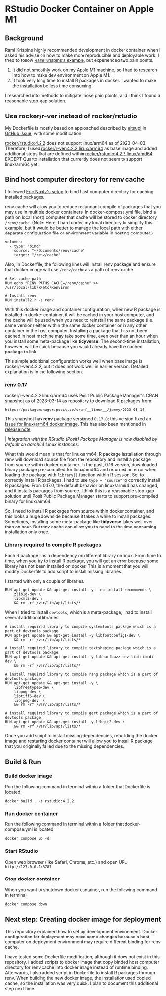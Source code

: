 # RStudio Docker Container on Apple M1

## Background

Rami Krispins highly recommended development in docker container when I asked his advise on how to make more reproducible and deployable work. I tried to follow [Rami Krispins's example](https://github.com/RamiKrispin/ggplot2-graphic-design), but experienced two pain points.

1. It did not smoothly work on my Apple M1 machine, so I had to research into how to make dev environment on Apple M1.
2. It took very long time to install R packages in docker. I wanted to make the installation be less time consuming.

I researched into methods to mitigate those pain points, and I think I found a reasonable stop-gap solution.


## Use rocker/r-ver instead of rocker/rstudio

My Dockerfile is mostly based on approached described by [eitsupi](https://github.com/eitsupi) in [GitHub issue](https://github.com/rocker-org/rocker-versioned2/issues/144#issuecomment-1224978820), with some modification.

[rocker/rstudio:4.2.2](https://hub.docker.com/r/rocker/rstudio/tags?page=1&name=4.2.2) does not support linux/arm64 as of 2023-04-03. Therefore, I used [rocker/r-ver:4.2.2 linux/arm64](https://hub.docker.com/layers/rocker/r-ver/4.2.2/images/sha256-1c3dbc493f550947111dec18face91d719c47603ec01365d687ef04acf19828e?context=explore) as base image and added additional steps that are defined within [rocker/rstudio:4.2.2 linux/amd64](https://hub.docker.com/layers/rocker/rstudio/4.2.2/images/sha256-79fa61b6b9dbaf066914fbd9c380cecffd007439dab126e25ee68d5c266053a9?context=explore) EXCEPT Quarto installation that currently does not seem to support linux/arm64 yet.


## Bind host computer directory for renv cache

I followed [Eric Nantz's setup](https://github.com/rpodcast/r_dev_projects) to bind host computer directory for caching installed packages.

renv cache will allow you to reduce redundant compile of packages that you may use in multiple docker containers. In docker-compose.yml file, bind a path on local (host) computer that cache will be stored to docker directory `/renv/cache`. (Note: Here, I hard coded my local directory to simplify this example, but it would be better to manage the local path with either separate configuration file or environment variable in hosting computer.)

```
volumes:
  - type: "bind"
    source: "~/Documents/renv/cache"
    target: "/renv/cache"
```

Also, in Dockerfile, the following lines will install renv package and ensure that docker image will use `/renv/cache` as a path of renv cache. 

```
# Set cache path
RUN echo "RENV_PATHS_CACHE=/renv/cache" >> /usr/local/lib/R/etc/Renviron

# Install renv
RUN install2.r -e renv
```

With this docker image and container configuration, when new R package is installed in docker container, it will be cached in your host computer, and the cache will be used when you need to reinstall the same package (i.e. same version) either within the same docker container or in any other container in the host computer. Installing a package that has not been cached in host machine may take some time, even over than an hour when you install some meta-package like **tidyverse**. The second-time installation, however, will be quick because you would already have the cached package to link.

This simple additional configuration works well when base image is rocker/r-ver:4.2.2, but it does not work well in earlier version. Detailed explanation is in the following section.


### renv 0.17

rocker/r-ver:4.2.2 linux/arm64 uses Posit Public Package Manager's CRAN snapshot as of 2023-03-14 as repository to download R packages from:

    https://packagemanager.posit.co/cran/__linux__/jammy/2023-03-14

This snapshot has **renv** package versioned `0.17.0`; this version fixed an [issue for linux/arm64 docker image]((https://github.com/rstudio/renv/issues/1132?fbclid=IwAR3w8t-ll6k3sMUdDOg-guX5LY36JxQZiHEOBfWyLlgLP6nw1IUXPGwshOk)). This has also been mentioned in [release note](https://rstudio.github.io/renv/news/index.html#renv-0170):

| *Integration with the RStudio (Posit) Package Manager is now disabled by default on aarch64 Linux instances.*

What this would mean is that for linux/arm64, R package installation through renv will download source file from the repository and install a package from source within docker container. In the past, 0.16 version, downloaded binary package pre-compiled for linux/amd64 and returned an error when loading the package with `library()` function within R session. So, to correctly install R packages, I had to use `type = "source"` to correctly install R packages. From 0.17.0, the default behavior on linux/arm64 has changed, and it installs packages from source. I think this is a reasonable stop-gap solution until Posit Public Package Manager starts to support pre-compiled binary for linux/arm64.

So, I need to install R packages from source within docker container, and this looks a huge downside because it takes a while to install packages. Sometimes, installing some meta-package like **tidyverse** takes well over than an hour. But renv cache can allow you to need to the time consuming installation only once.



### Library required to compile R packages

Each R package has a dependency on different library on linux. From time to time, when you try to install R package, you will get an error because some library has not been installed on docker. This is a moment that you will modify Dockerfile to add script to install missing libraries.

I started with only a couple of libraries.

```
RUN apt-get update && apt-get install -y --no-install-recommends \
    zlib1g-dev \
    libxml2-dev \
    && rm -rf /var/lib/apt/lists/*
```

When I tried to install `devtools`, which is a meta-package, I had to install several additional libraries.

```
# install required library to compile systemfonts package which is a part of devtools package
RUN apt-get update && apt-get install -y libfontconfig1-dev \
    && rm -rf /var/lib/apt/lists/*

# install required library to compile textshaping package which is a part of devtools package
RUN apt-get update && apt-get install -y libharfbuzz-dev libfribidi-dev \
    && rm -rf /var/lib/apt/lists/*

# install required library to compile rang package which is a part of devtools package
RUN apt-get update && apt-get install -y \
    libfreetype6-dev \
    libpng-dev \
    libtiff5-dev \
    libjpeg-dev  \
    && rm -rf /var/lib/apt/lists/*

# install required library to compile gert package which is a part of devtools package
RUN apt-get update && apt-get install -y libgit2-dev \
    && rm -rf /var/lib/apt/lists/*
```


Once you add script to install missing dependencies, rebuilding the docker image and restarting docker container will allow you to install R package that you originally failed due to the missing dependencies.


## Build & Run

### Build docker image

Run the following command in terminal within a folder that Dockerfile is located.

```
docker build . -t rstudio:4.2.2
```

### Run docker container

Run the following command in terminal within a folder that docker-compose.yml is located.

```
docker compose up -d
```

### Start RStudio

Open web browser (like Safari, Chrome, etc.) and open URL `http://127.0.0.1:8787`

### Stop docker container

When you want to shutdown docker container, run the following command in terminal

```
docker compose down
```



## Next step: Creating docker image for deployment

This repository explained how to set up development environment. Docker configuration for deployment may need some changes because a host computer on deployment environment may require different binding for renv cache.

I have tested some Dockerfile modification, although it does not exist in this repository. I added scripts to docker image that copy binded host computer directory for renv cache into docker image instead of runtime binding. Afterwards, I also added script in Dockerfile to install R packages through renv. When building the new docker image, the installation used copied cache, so the installation was very quick. I plan to document this additional step next time.


